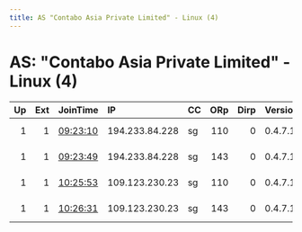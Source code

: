 ```yaml
---
title: AS "Contabo Asia Private Limited" - Linux (4)
---
```


# AS: "Contabo Asia Private Limited" - Linux (4)

|   Up |   Ext | JoinTime                                                                                              | IP             | CC   |   ORp |   Dirp | Version   | Contact                   | Nickname     |   eFamMembers |
|-----:|------:|:------------------------------------------------------------------------------------------------------|:---------------|:-----|------:|-------:|:----------|:--------------------------|:-------------|--------------:|
|    1 |     1 | [09:23:10](https://nusenu.github.io/OrNetStats/w/relay/B9B8DA27395EB627B4E4720D1E747A352172DD82.html) | 194.233.84.228 | sg   |   110 |      0 | 0.4.7.13  | email:Quetzalcoatl relays | Quetzalcoatl |            16 |
|    1 |     1 | [09:23:49](https://nusenu.github.io/OrNetStats/w/relay/FC6F911D34FC0773D1743BD38D16191A6B9A531A.html) | 194.233.84.228 | sg   |   143 |      0 | 0.4.7.13  | email:Quetzalcoatl relays | Quetzalcoatl |            16 |
|    1 |     1 | [10:25:53](https://nusenu.github.io/OrNetStats/w/relay/DB6005514696BFBBB8B59EE78A53D33B591DEE58.html) | 109.123.230.23 | sg   |   110 |      0 | 0.4.7.13  | email:Quetzalcoatl relays | Quetzalcoatl |            14 |
|    1 |     1 | [10:26:31](https://nusenu.github.io/OrNetStats/w/relay/D893C7ADB56C3B5E1375E27F2965238570516CB0.html) | 109.123.230.23 | sg   |   143 |      0 | 0.4.7.13  | email:Quetzalcoatl relays | Quetzalcoatl |            14 |
